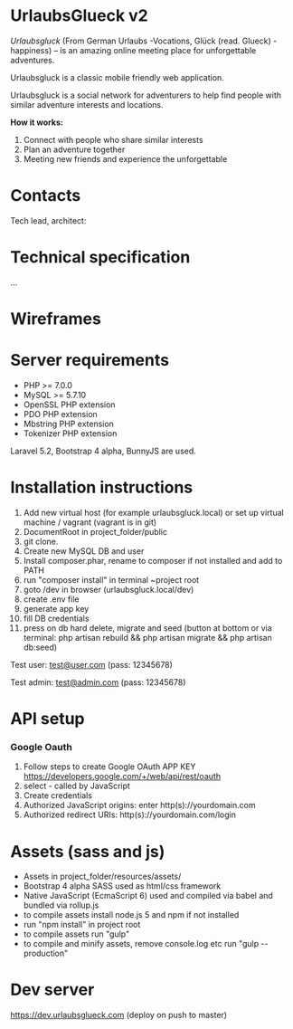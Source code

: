 # UrlaubsGlueck v2

*Urlaubsgluck* (From German Urlaubs -Vocations, Glück (read. Glueck) - happiness) – is an amazing online meeting place for unforgettable adventures.

Urlaubsgluck is a classic mobile friendly web application.

Urlaubsgluck is a social network for adventurers to help find people with similar adventure interests and locations.

**How it works:**
1. Connect with people who share similar interests
2. Plan an adventure together
3. Meeting new friends and experience the unforgettable

# Contacts

Tech lead, architect:



# Technical specification

...

# Wireframes


# Server requirements

* PHP >= 7.0.0
* MySQL >= 5.7.10
* OpenSSL PHP extension
* PDO PHP extension
* Mbstring PHP extension
* Tokenizer PHP extension

Laravel 5.2, Bootstrap 4 alpha, BunnyJS are used.

# Installation instructions

1. Add new virtual host (for example urlaubsgluck.local) or set up virtual machine / vagrant (vagrant is in git)
2. DocumentRoot in project_folder/public
3. git clone.
4. Create new MySQL DB and user
5. Install composer.phar, rename to composer if not installed and add to PATH
6. run "composer install" in terminal ~project root
7. goto /dev in browser (urlaubsgluck.local/dev)
8. create .env file
9. generate app key
10. fill DB credentials
11. press on db hard delete, migrate and seed (button at bottom or via terminal: php artisan rebuild && php artisan migrate && php artisan db:seed)


Test user: test@user.com (pass: 12345678)

Test admin: test@admin.com (pass: 12345678)


# API setup

### Google Oauth

1. Follow steps to create Google OAuth APP KEY https://developers.google.com/+/web/api/rest/oauth
2. select - called by JavaScript
3. Create credentials
4. Authorized JavaScript origins: enter http(s)://yourdomain.com
5. Authorized redirect URIs: http(s)://yourdomain.com/login

# Assets (sass and js)

* Assets in project_folder/resources/assets/
* Bootstrap 4 alpha SASS used as html/css framework
* Native JavaScript (EcmaScript 6) used and compiled via babel and bundled via rollup.js
* to compile assets install node.js 5 and npm if not installed
* run "npm install" in project root
* to compile assets run "gulp"
* to compile and minify assets, remove console.log etc run "gulp --production"

# Dev server

https://dev.urlaubsglueck.com (deploy on push to master)
